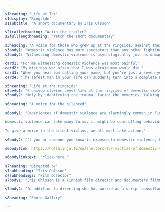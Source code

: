 ```yaml
---

s1heading: "Life at The"
s1display: "Ringside"
s1subtitle: "A short documentary by Iris Olsson"

s2trailerheading: "Watch the trailer"
s2fulllengthheading: "Watch the short documentary"

s3heading: "A voice for those who grew up at the ringside, against their will"
s3body1: "Domestic violence has more spectators than any other fighting type in the world. Over 800 million people witness it every year."
s3body2: "Witnessing domestic violence is psychologically just as damaging as experiencing it firsthand."

card1: "For me witnessing domestic violence was most painful"
card2: "My distress was often that I was afraid mom would die."
card3: "When you hear mom calling your name, but you’re just a seven-year-old boy, what the hell can you do?"
card4: "The safest man in your life can suddenly turn into a complete monster."

s5heading: "Life at the ringside"
s5body1: "5 unique stories about life at the ringside of domestic violence. Real people share real stories of growing up in a home where witnessing violence was the norm. They contemplate how the experiences have shaped them, and how they’ve learned to deal with PTSD and mental trauma. "
s5body2: "Only by identifying the trauma, facing the memories, talking about them and going through them, can they slowly leave the ringside to the past."

s6heading: "A voice for the silenced"

s6body1: "Experiences of domestic violence are alarmingly common in Finland. One in three women and one in six men have faced violence in a relationship. Often, children in the family are also exposed to violence within the home.

Domestic violence can take many forms: it might be controlling behavior, or emotional, physical, digital, or financial abuse. Anyone, regardless of gender or family situation, can be a victim, a perpetrator, or exposed to violence.

To give a voice to the silent victims, we all must take action."

s6body2: "If you or someone you know is exposed to domestic violence, help is available. The Nollalinja helpline is open 24/7 at 080 005 005. For emergency shelters, "

s6bodylink: https://nollalinja.fi/en/shelters-for-victims-of-domestic-violence

s6bodylinktext: "click here."

s7heading: "Directed by"
s7subheading: "Iris Ohlsson"
s7subheading2: "Film Director"
s7body1: "Iris Ohlsson is a Finnish film director and documentary filmmaker. She has directed internationally acclaimed and awarded films, series and commercials for multiple platforms, including national television audience favorites."

s7body2: "In addition to directing she has worked as a script consultant, film commissioner and film festival artistic director. She in interested in telling stories which depict the inner strength and beauty in people."

s8heading: "Photo Gallery"

---
```

